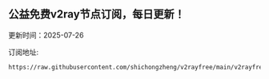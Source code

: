 ## 公益免费v2ray节点订阅，每日更新！
更新时间：2025-07-26

订阅地址:
```
https://raw.githubusercontent.com/shichongzheng/v2rayfree/main/v2rayfree
```
